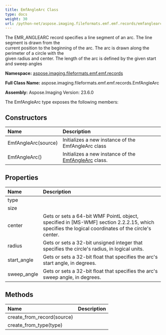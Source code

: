 ```yaml
---
title: EmfAngleArc Class
type: docs
weight: 30
url: /python-net/aspose.imaging.fileformats.emf.emf.records/emfanglearc/
---
```


The EMR_ANGLEARC record specifies a line segment of an arc. The line segment is drawn from the <br/>            current position to the beginning of the arc. The arc is drawn along the perimeter of a circle with the <br/>            given radius and center. The length of the arc is defined by the given start and sweep angles

**Namespace:** [aspose.imaging.fileformats.emf.emf.records](/imaging/python-net/aspose.imaging.fileformats.emf.emf.records/)

**Full Class Name:** aspose.imaging.fileformats.emf.emf.records.EmfAngleArc

**Assembly:**  Aspose.Imaging Version: 23.6.0

The EmfAngleArc type exposes the following members:
## **Constructors**
|**Name**|**Description**|
| :- | :- |
|EmfAngleArc(source)|Initializes a new instance of the EmfAngleArc class|
|EmfAngleArc()|Initializes a new instance of the [EmfAngleArc](/imaging/python-net/aspose.imaging.fileformats.emf.emf.records/emfanglearc/) class.|
## **Properties**
|**Name**|**Description**|
| :- | :- |
|type|  |
|size|  |
|center|Gets or sets a 64-bit WMF PointL object, specified in [MS-WMF] section 2.2.2.15, which <br/>            specifies the logical coordinates of the circle's center.|
|radius|Gets or sets a 32-bit unsigned integer that specifies the circle's radius, in logical units.|
|start_angle|Gets or sets a 32-bit float that specifies the arc's start angle, in degrees.|
|sweep_angle|Gets or sets a 32-bit float that specifies the arc's sweep angle, in degrees.|
## **Methods**
|**Name**|**Description**|
| :- | :- |
|create_from_record(source)|  |
|create_from_type(type)|  |
